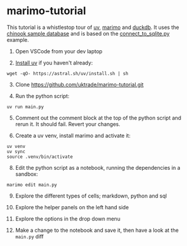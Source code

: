# marimo-tutorial

This tutorial is a whistlestop tour of [uv](https://docs.astral.sh/uv/), [marimo](https://marimo.io/) and [duckdb](https://duckdb.org/). It uses the [chinook sample database](https://www.sqlitetutorial.net/sqlite-sample-database/) and is based on the [connect_to_sqlite.py](https://github.com/marimo-team/marimo/blob/main/examples/sql/connect_to_sqlite.py) example.

1. Open VSCode from your dev laptop

2. [Install uv](https://docs.astral.sh/uv/getting-started/installation/) if you haven't already:

```
wget -qO- https://astral.sh/uv/install.sh | sh
```

3. Clone https://github.com/uktrade/marimo-tutorial.git

4. Run the python script:

```
uv run main.py
```

5. Comment out the comment block at the top of the python script and rerun it. It should fail. Revert your changes.

6. Create a uv venv, install marimo and activate it:

```
uv venv
uv sync
source .venv/bin/activate
```

8. Edit the python script as a notebook, running the dependencies in a sandbox:

```
marimo edit main.py
```

9. Explore the different types of cells; markdown, python and sql

10. Explore the helper panels on the left hand side

11. Explore the options in the drop down menu

12. Make a change to the notebook and save it, then have a look at the `main.py` diff
